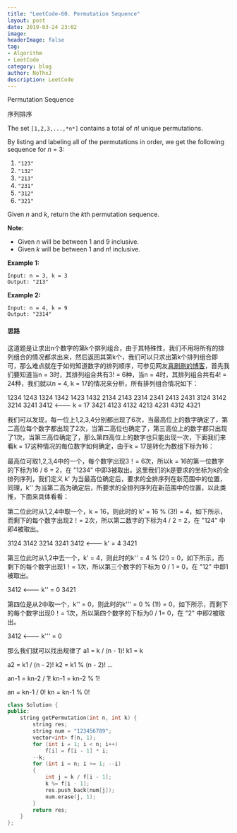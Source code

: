 ```yaml
---
title: "LeetCode-60. Permutation Sequence"
layout: post
date: 2019-03-24 23:02
image: 
headerImage: false
tag:
- Algorithm
- LeetCode
category: blog
author: NoThxJ
description: LeetCode
---
```


Permutation Sequence

序列排序

The set `[1,2,3,...,*n*]` contains a total of *n*! unique permutations.

By listing and labeling all of the permutations in order, we get the following sequence for *n* = 3:

1. `"123"`
2. `"132"`
3. `"213"`
4. `"231"`
5. `"312"`
6. `"321"`

Given *n* and *k*, return the *k*th permutation sequence.

**Note:**

- Given *n* will be between 1 and 9 inclusive.
- Given *k* will be between 1 and *n*! inclusive.

**Example 1:**

```
Input: n = 3, k = 3
Output: "213"
```

**Example 2:**

```
Input: n = 4, k = 9
Output: "2314"
```

#### 思路

这道题是让求出n个数字的第k个排列组合，由于其特殊性，我们不用将所有的排列组合的情况都求出来，然后返回其第k个，我们可以只求出第k个排列组合即可，那么难点就在于如何知道数字的排列顺序，可参见网友[喜刷刷的博客](http://bangbingsyb.blogspot.com/2014/11/leetcode-permutation-sequence.html)，首先我们要知道当n = 3时，其排列组合共有3! = 6种，当n = 4时，其排列组合共有4! = 24种，我们就以n = 4, k = 17的情况来分析，所有排列组合情况如下：

1234
1243
1324
1342
1423
1432
2134
2143
2314 
2341
2413
2431
3124
3142
3214
3241
3412	<--- k = 17
3421
4123
4132
4213
4231
4312
4321

我们可以发现，每一位上1,2,3,4分别都出现了6次，当最高位上的数字确定了，第二高位每个数字都出现了2次，当第二高位也确定了，第三高位上的数字都只出现了1次，当第三高位确定了，那么第四高位上的数字也只能出现一次，下面我们来看k = 17这种情况的每位数字如何确定，由于k = 17是转化为数组下标为16：

最高位可取1,2,3,4中的一个，每个数字出现3！= 6次，所以k = 16的第一位数字的下标为16 / 6 = 2，在 "1234" 中即3被取出。这里我们的k是要求的坐标为k的全排列序列，我们定义 k' 为当最高位确定后，要求的全排序列在新范围中的位置，同理，k'' 为当第二高为确定后，所要求的全排列序列在新范围中的位置，以此类推，下面来具体看看：

第二位此时从1,2,4中取一个，k = 16，则此时的 k' = 16 % (3!) = 4，如下所示，而剩下的每个数字出现2！= 2次，所以第二数字的下标为4 / 2 = 2，在 "124" 中即4被取出。

3124
3142
3214
3241
3412	<--- k' = 4
3421

第三位此时从1,2中去一个，k' = 4，则此时的k'' = 4 % (2!) = 0，如下所示，而剩下的每个数字出现1！= 1次，所以第三个数字的下标为 0 / 1 = 0，在 "12" 中即1被取出。

3412 <--- k'' = 0
3421

第四位是从2中取一个，k'' = 0，则此时的k''' = 0 % (1!) = 0，如下所示，而剩下的每个数字出现0！= 1次，所以第四个数字的下标为0 / 1= 0，在 "2" 中即2被取出。

3412 <--- k''' = 0

那么我们就可以找出规律了
a1 = k / (n - 1)!
k1 = k

a2 = k1 / (n - 2)!
k2 = k1 % (n - 2)!
...

an-1 = kn-2 / 1!
kn-1 = kn-2 % 1!

an = kn-1 / 0!
kn = kn-1 % 0!



```c++
class Solution {
public:
    string getPermutation(int n, int k) {
        string res;
        string num = "123456789";
        vector<int> f(n, 1);
        for (int i = 1; i < n; i++)
            f[i] = f[i - 1] * i;
        --k;
        for (int i = n; i >= 1; --i)
        {
            int j = k / f[i - 1];
            k %= f[i - 1];
            res.push_back(num[j]);
            num.erase(j, 1);
        }
        return res;
    }
};
```


